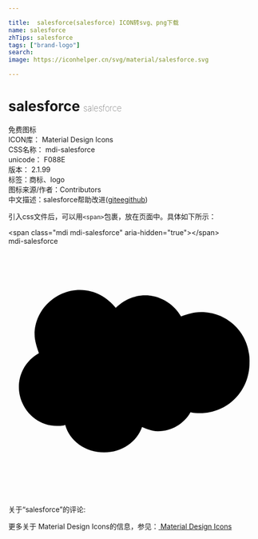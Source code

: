 ```yaml
---

title:  salesforce(salesforce) ICON转svg、png下载
name: salesforce
zhTips: salesforce
tags: ["brand-logo"]
search: 
image: https://iconhelper.cn/svg/material/salesforce.svg

---
```


# salesforce  <small style="font-size: 60%;font-weight: 100">salesforce</small>


<div class="detail-page">
<p>
<span><span class="badge-success badge">免费图标</span> </span>
<br/>
<span>
ICON库：
<span class="badge-secondary badge">Material Design Icons</span> 
</span>
<br/>
<span>
CSS名称：
<span class="badge-secondary badge">mdi-salesforce</span> 
</span>
<br/>
<span>
unicode：
<span class="badge-secondary badge">F088E</span> 
<copy-btn content='F088E' btn-title=""></copy-btn>
<copy-btn :content='String.fromCodePoint(parseInt("F088E", 16))' btn-title="复制U"></copy-btn>
</span>
<br/>
<span>
版本：
<span class="badge-secondary badge">2.1.99</span> 
</span><br/><span>标签：<span class="badge-light badge"><router-link to="/tags/brand-logo.html">商标、logo</router-link></span></span>
<br/>
<span>图标来源/作者：<span class="badge-light badge">Contributors</span></span> 
<br/>
<span class="zh-detail">中文描述：<span class="badge-primary badge">salesforce</span><span class="help-link"><span>帮助改进</span>(<a href="https://gitee.com/liuwave/icon-helper/edit/master/json/material/salesforce.json" target="_blank" rel="noopener noreferrer">gitee</a><a href="https://github.com/liuwave/icon-helper/edit/master/json/material/salesforce.json" target="_blank" rel="noopener noreferrer">github</a></span>)</span><br/>
</p>
</div>
<div class="alert alert-dark">
  <i class="mdi mdi-salesforce mdi-48px"></i>
  <i class="mdi mdi-salesforce mdi-36px"></i>
  <i class="mdi mdi-salesforce mdi-24px"></i>
  <i class="mdi mdi-salesforce mdi-18px"></i>
</div>
<div>
  <p>引入css文件后，可以用<code>&lt;span&gt;</code>包裹，放在页面中。具体如下所示：    
  </p>
  <div class="alert alert-primary" style="font-size: 14px">
    &lt;span class="mdi mdi-salesforce" aria-hidden="true"&gt;&lt;/span&gt;
    <copy-btn content='<span class="mdi mdi-salesforce" aria-hidden="true"></span>'></copy-btn>
  </div>
  <div class="alert alert-secondary">
    <i class="mdi mdi-salesforce"
    style="font-size: 24px"
    aria-hidden="true"></i> mdi-salesforce
    <copy-btn content="mdi-salesforce" btn-title="复制图标名称"></copy-btn>
  </div>
</div>
<div id="svg" class="svg-wrap">
<svg xmlns="http://www.w3.org/2000/svg" viewBox="0 0 24 24"><path d="M18.38,6.37C17.68,6.37 17.07,6.58 16.47,6.78C15.77,5.57 14.46,4.77 13.05,4.77C11.95,4.77 10.95,5.27 10.24,5.97C9.44,4.97 8.23,4.26 6.83,4.26C4.5,4.26 2.5,6.17 2.5,8.5C2.5,9.09 2.71,9.69 2.91,10.29C1.8,10.9 1,12.1 1,13.5C1,15.5 2.61,17.22 4.62,17.22C4.92,17.22 5.22,17.22 5.42,17.12C5.82,18.63 7.33,19.74 9.14,19.74C10.84,19.74 12.25,18.73 12.75,17.32C13.26,17.53 13.76,17.73 14.26,17.73C15.57,17.73 16.77,17 17.37,15.92C17.68,16 18,16 18.28,16C20.89,16 23,13.91 23,11.2C23.1,8.5 21,6.37 18.38,6.37Z" /></svg>
</div>
<detail full-name='mdi-salesforce'></detail>
<div>
<p>关于“salesforce”的评论:</p>
</div>
<Vssue title="关于“salesforce”的评论" ></Vssue>    
<div><p>更多关于 Material Design Icons的信息，参见：<a target="_blank" href="https://iconhelper.cn/material.html"> Material Design Icons</a>
</p></div>
